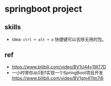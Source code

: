 # springboot project

## skills
- idea: `ctrl + alt + o` 快捷键可以去除无用的包。


## ref
- https://www.bilibili.com/video/BV1U44y1W77D
- 一小时带你从0到1实现一个SpringBoot项目开发 https://www.bilibili.com/video/BV1gm411m7i6